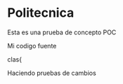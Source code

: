 # Politecnica
Esta es una prueba de concepto POC


Mi codigo fuente

clas{

Haciendo pruebas de cambios

